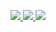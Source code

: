 <p align="center">
    <!-- Badge - GitHub -->
  <a href="https://github.com/dev-AntonioLima">
  <img src="https://img.shields.io/badge/-Github-000?style=flat-square&logo=Github&logoColor=white&link=https://github.com/goharajunior">
  </a>

  <!-- Badge - LinkedIn -->
  <a href="https://www.linkedin.com/in/devalima/">
  <img src="https://img.shields.io/badge/-LinkedIn-blue?style=flat-square&logo=Linkedin&logoColor=white&link=https://www.linkedin.com/in/goharajunior/">
  </a>

  <!-- Badge - Gmail -->
  <a href="mailto:alimamg4@gmail.com">
  <img src="https://img.shields.io/badge/-Gmail-c14438?style=flat-square&logo=Gmail&logoColor=white&link=mailto:alimamg4@gmail.com">
  </a>
